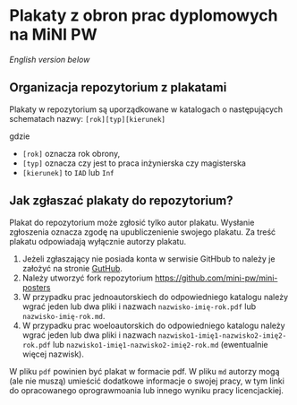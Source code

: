 # Plakaty z obron prac dyplomowych na MiNI PW

*English version below*

## Organizacja repozytorium z plakatami

Plakaty w repozytorium są uporządkowane w katalogach o następujących schematach nazwy:
`[rok][typ][kierunek]`

gdzie 

* `[rok]` oznacza rok obrony,
* `[typ]` oznacza czy jest to praca inżynierska czy magisterska
* `[kierunek]` to `IAD` lub `Inf`  

## Jak zgłaszać plakaty do repozytorium?

Plakat do repozytorium może zgłosić tylko autor plakatu. 
Wysłanie zgłoszenia oznacza zgodę na upubliczenienie swojego plakatu.
Za treść plakatu odpowiadają wyłącznie autorzy plakatu.

1. Jeżeli zgłaszający nie posiada konta w serwisie GitHbub to należy je założyć na stronie [GutHub](https://github.com/).
2. Należy utworzyć fork repozytorium https://github.com/mini-pw/mini-posters
3. W przypadku prac jednoautorskiech do odpowiedniego katalogu należy wgrać jeden lub dwa pliki i nazwach
 `nazwisko-imię-rok.pdf` lub `nazwisko-imię-rok.md`.
3. W przypadku prac woeloautorskich do odpowiedniego katalogu należy wgrać jeden lub dwa pliki i nazwach
 `nazwisko1-imię1-nazwisko2-imię2-rok.pdf` lub `nazwisko1-imię1-nazwisko2-imię2-rok.md` (ewentualnie więcej nazwisk).

W pliku `pdf` powinien być plakat w formacie pdf. W pliku `md` autorzy mogą (ale nie muszą) umieścić dodatkowe informacje o swojej pracy, w tym linki do opracowanego oprograwmoania lub innego wyniku pracy licencjackiej.
